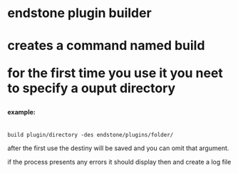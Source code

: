 <h1>endstone plugin builder<h1>
<p>creates a command named build </p>
<p>for the first time you use it you neet to specify a ouput directory</p>

<h4>example:</h4>
<br>
<code>build plugin/directory -des endstone/plugins/folder/ </code>
<br>
<p>after the first use the destiny will be saved and you can omit that argument.</p>
<p>if the process presents any errors it should display then and create a log file </p>
